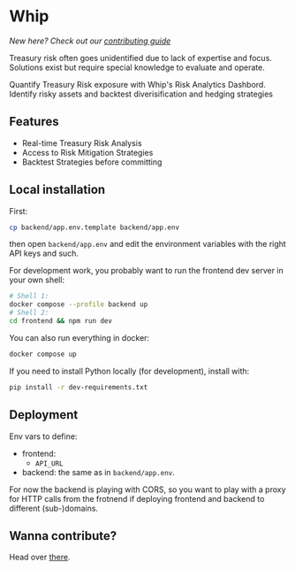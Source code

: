 # Whip

_New here? Check out our [contributing guide](http://whip.buttery.money)_

Treasury risk often goes unidentified due to lack of expertise and focus. Solutions exist but require special knowledge to evaluate and operate.

Quantify Treasury Risk exposure with Whip's Risk Analytics Dashbord. Identify risky assets and backtest diverisification and hedging strategies

## Features

- Real-time Treasury Risk Analysis
- Access to Risk Mitigation Strategies
- Backtest Strategies before committing

## Local installation

First:

```sh
cp backend/app.env.template backend/app.env
```

then open `backend/app.env` and edit the environment variables with the right API keys and such.


For development work, you probably want to run the frontend dev server in your own shell:

```sh
# Shell 1:
docker compose --profile backend up
# Shell 2:
cd frontend && npm run dev
```

You can also run everything in docker:

```sh
docker compose up
````

If you need to install Python locally (for development), install with:

```sh
pip install -r dev-requirements.txt
```

## Deployment

Env vars to define:


- frontend:
  - `API_URL`
- backend: the same as in `backend/app.env`.

For now the backend is playing with CORS, so you want to play with a proxy for HTTP calls from the
frotnend if deploying frontend and backend to different (sub-)domains.


## Wanna contribute?

Head over [there](./CONTRIBUTING.md).
